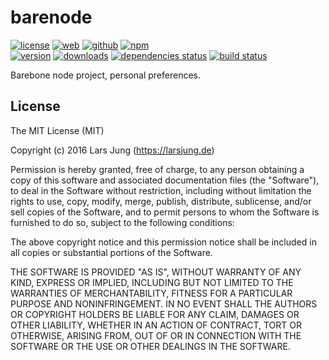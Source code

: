 # barenode

[![license][license-img]][github] [![web][web-img]][web] [![github][github-img]][github] [![npm][npm-img]][npm]  
[![version][npm-v-img]][npm] [![downloads][npm-dm-img]][npm] [![dependencies status][gemnasium-img]][gemnasium] [![build status][travis-img]][travis]

Barebone node project, personal preferences.


## License
The MIT License (MIT)

Copyright (c) 2016 Lars Jung (https://larsjung.de)

Permission is hereby granted, free of charge, to any person obtaining a copy
of this software and associated documentation files (the "Software"), to deal
in the Software without restriction, including without limitation the rights
to use, copy, modify, merge, publish, distribute, sublicense, and/or sell
copies of the Software, and to permit persons to whom the Software is
furnished to do so, subject to the following conditions:

The above copyright notice and this permission notice shall be included in
all copies or substantial portions of the Software.

THE SOFTWARE IS PROVIDED "AS IS", WITHOUT WARRANTY OF ANY KIND, EXPRESS OR
IMPLIED, INCLUDING BUT NOT LIMITED TO THE WARRANTIES OF MERCHANTABILITY,
FITNESS FOR A PARTICULAR PURPOSE AND NONINFRINGEMENT. IN NO EVENT SHALL THE
AUTHORS OR COPYRIGHT HOLDERS BE LIABLE FOR ANY CLAIM, DAMAGES OR OTHER
LIABILITY, WHETHER IN AN ACTION OF CONTRACT, TORT OR OTHERWISE, ARISING FROM,
OUT OF OR IN CONNECTION WITH THE SOFTWARE OR THE USE OR OTHER DEALINGS IN
THE SOFTWARE.


[web]: https://larsjung.de/barenode/
[github]: https://github.com/lrsjng/barenode
[npm]: https://www.npmjs.org/package/barenode
[gemnasium]: https://gemnasium.com/lrsjng/barenode
[travis]: https://travis-ci.org/lrsjng/barenode

[license-img]: https://img.shields.io/badge/license-MIT-a0a060.svg?style=flat-square
[web-img]: https://img.shields.io/badge/web-larsjung.de/barenode-a0a060.svg?style=flat-square
[github-img]: https://img.shields.io/badge/github-lrsjng/barenode-a0a060.svg?style=flat-square
[npm-img]: https://img.shields.io/badge/npm-barenode-a0a060.svg?style=flat-square

[npm-v-img]: https://img.shields.io/npm/v/barenode.svg?style=flat-square
[npm-dm-img]: https://img.shields.io/npm/dm/barenode.svg?style=flat-square
[gemnasium-img]: https://img.shields.io/gemnasium/lrsjng/barenode.svg?style=flat-square
[travis-img]: https://img.shields.io/travis/lrsjng/barenode.svg?style=flat-square

